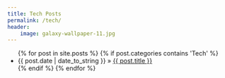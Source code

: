 ```yaml
---
title: Tech Posts
permalink: /tech/
header:
    image: galaxy-wallpaper-11.jpg
---
```


<ul class="posts">
{% for post in site.posts %}
    {% if post.categories contains 'Tech' %}
        <li><span>{{ post.date | date_to_string }}</span> &raquo; <a href="{{ BASE_PATH }}{{ post.url }}">{{ post.title }}</a></li>
    {% endif %}
{% endfor %}
</ul>
